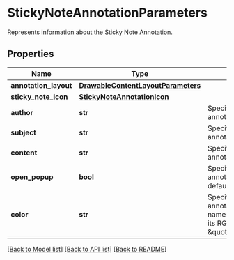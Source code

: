 # StickyNoteAnnotationParameters

Represents information about the Sticky Note Annotation.
## Properties
Name | Type | Description | Notes
------------ | ------------- | ------------- | -------------
**annotation_layout** | [**DrawableContentLayoutParameters**](DrawableContentLayoutParameters.md) |  | 
**sticky_note_icon** | [**StickyNoteAnnotationIcon**](StickyNoteAnnotationIcon.md) |  | [optional] 
**author** | **str** | Specify the author of the annotation, if any. | [optional] 
**subject** | **str** | Specify the subject of the annotation, if any. | [optional] 
**content** | **str** | Specify the content of the annotation, if any. | [optional] 
**open_popup** | **bool** | Specifies if the popup of annotation shall be opened by default. | [optional] 
**color** | **str** | Specifies the color of the annotation, using the color name (ie: \&quot;red\&quot;) or its RGBa code (ie: \&quot;rgba(255,0,0,1)\&quot;). | [optional] [default to 'red']

[[Back to Model list]](../README.md#documentation-for-models) [[Back to API list]](../README.md#documentation-for-api-endpoints) [[Back to README]](../README.md)


